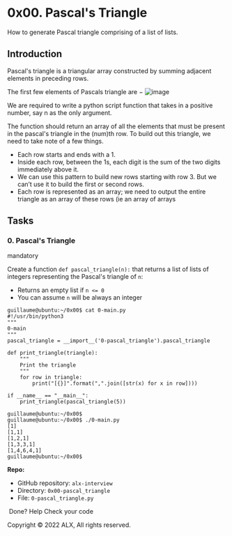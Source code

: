 0x00. Pascal's Triangle
=======================
How to generate Pascal triangle comprising of a list of lists.

Introduction
------------
Pascal's triangle is a triangular array constructed by summing adjacent elements in preceding rows.

The first few elements of Pascals triangle are −
![image](https://user-images.githubusercontent.com/88405403/174070923-28bf2c7f-e632-47c1-9830-6780432bf196.png)

We are required to write a python script function that takes in a positive number, say n as the only argument.

The function should return an array of all the elements that must be present in the pascal's triangle in the (num)th row.
To build out this triangle, we need to take note of a few things.
- Each row starts and ends with a 1.
- Inside each row, between the 1s, each digit is the sum of the two digits immediately above it.
- We can use this pattern to build new rows starting with row 3. But we can’t use it to build the first or second rows.
- Each row is represented as an array; we need to output the entire triangle as an array of these rows (ie an array of arrays

Tasks
-----

### 0\. Pascal's Triangle

mandatory

Create a function `def pascal_triangle(n):` that returns a list of lists of integers representing the Pascal's triangle of `n`:

-   Returns an empty list if `n <= 0`
-   You can assume `n` will be always an integer

```
guillaume@ubuntu:~/0x00$ cat 0-main.py
#!/usr/bin/python3
"""
0-main
"""
pascal_triangle = __import__('0-pascal_triangle').pascal_triangle

def print_triangle(triangle):
    """
    Print the triangle
    """
    for row in triangle:
        print("[{}]".format(",".join([str(x) for x in row])))

if __name__ == "__main__":
    print_triangle(pascal_triangle(5))

guillaume@ubuntu:~/0x00$
guillaume@ubuntu:~/0x00$ ./0-main.py
[1]
[1,1]
[1,2,1]
[1,3,3,1]
[1,4,6,4,1]
guillaume@ubuntu:~/0x00$

```

**Repo:**

-   GitHub repository: `alx-interview`
-   Directory: `0x00-pascal_triangle`
-   File: `0-pascal_triangle.py`

 Done? Help Check your code

Copyright © 2022 ALX, All rights reserved.
